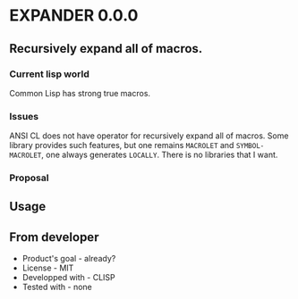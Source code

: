 # EXPANDER 0.0.0
## Recursively expand all of macros.

### Current lisp world
Common Lisp has strong true macros.

### Issues
ANSI CL does not have operator for recursively expand all of macros.
Some library provides such features, but one remains `MACROLET` and `SYMBOL-MACROLET`, one always generates `LOCALLY`.
There is no libraries that I want.

### Proposal

## Usage

## From developer

* Product's goal - already?
* License - MIT
* Developped with - CLISP
* Tested with - none


